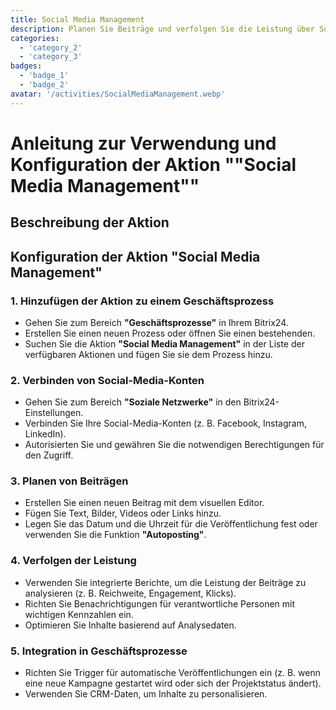 ```yaml
---
title: Social Media Management
description: Planen Sie Beiträge und verfolgen Sie die Leistung über Social-Media-Plattformen hinweg.
categories: 
  - 'category_2'
  - 'category_3'
badges: 
  - 'badge_1'
  - 'badge_2'
avatar: '/activities/SocialMediaManagement.webp'
---
```


# Anleitung zur Verwendung und Konfiguration der Aktion ""Social Media Management""

## Beschreibung der Aktion

## **Konfiguration der Aktion "Social Media Management"**

### 1. Hinzufügen der Aktion zu einem Geschäftsprozess
- Gehen Sie zum Bereich **"Geschäftsprozesse"** in Ihrem Bitrix24.
- Erstellen Sie einen neuen Prozess oder öffnen Sie einen bestehenden.
- Suchen Sie die Aktion **"Social Media Management"** in der Liste der verfügbaren Aktionen und fügen Sie sie dem Prozess hinzu.

### 2. Verbinden von Social-Media-Konten
- Gehen Sie zum Bereich **"Soziale Netzwerke"** in den Bitrix24-Einstellungen.
- Verbinden Sie Ihre Social-Media-Konten (z. B. Facebook, Instagram, LinkedIn).
- Autorisierten Sie und gewähren Sie die notwendigen Berechtigungen für den Zugriff.

### 3. Planen von Beiträgen
- Erstellen Sie einen neuen Beitrag mit dem visuellen Editor.
- Fügen Sie Text, Bilder, Videos oder Links hinzu.
- Legen Sie das Datum und die Uhrzeit für die Veröffentlichung fest oder verwenden Sie die Funktion **"Autoposting"**.

### 4. Verfolgen der Leistung
- Verwenden Sie integrierte Berichte, um die Leistung der Beiträge zu analysieren (z. B. Reichweite, Engagement, Klicks).
- Richten Sie Benachrichtigungen für verantwortliche Personen mit wichtigen Kennzahlen ein.
- Optimieren Sie Inhalte basierend auf Analysedaten.

### 5. Integration in Geschäftsprozesse
- Richten Sie Trigger für automatische Veröffentlichungen ein (z. B. wenn eine neue Kampagne gestartet wird oder sich der Projektstatus ändert).
- Verwenden Sie CRM-Daten, um Inhalte zu personalisieren.